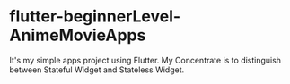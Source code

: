 # flutter-beginnerLevel-AnimeMovieApps
It's my simple apps project using Flutter. My Concentrate is to distinguish between Stateful Widget and Stateless Widget. 
